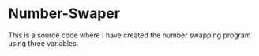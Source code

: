 # Number-Swaper
This is a source code where I have created the number swapping program using three variables. 

